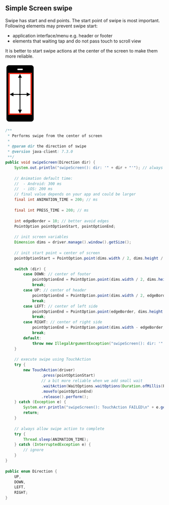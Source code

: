 ## Simple Screen swipe

Swipe has start and end points. The start point of swipe is most
important. Following elements may prevent swipe start:
- application interface/menu e.g. header or footer
- elements that waiting tap and do not pass touch to scroll view

It is better to start swipe actions at the center of the screen to make
them more reliable.

![swipe_screen](images/simple-screen.png)

```java
/**
 * Performs swipe from the center of screen
 *
 * @param dir the direction of swipe
 * @version java-client: 7.3.0
 **/
public void swipeScreen(Direction dir) {
    System.out.println("swipeScreen(): dir: '" + dir + "'"); // always log your actions

    // Animation default time:
    //  - Android: 300 ms
    //  - iOS: 200 ms
    // final value depends on your app and could be larger
    final int ANIMATION_TIME = 200; // ms

    final int PRESS_TIME = 200; // ms

    int edgeBorder = 10; // better avoid edges
    PointOption pointOptionStart, pointOptionEnd;

    // init screen variables
    Dimension dims = driver.manage().window().getSize();

    // init start point = center of screen
    pointOptionStart = PointOption.point(dims.width / 2, dims.height / 2);

    switch (dir) {
        case DOWN: // center of footer
            pointOptionEnd = PointOption.point(dims.width / 2, dims.height - edgeBorder);
            break;
        case UP: // center of header
            pointOptionEnd = PointOption.point(dims.width / 2, edgeBorder);
            break;
        case LEFT: // center of left side
            pointOptionEnd = PointOption.point(edgeBorder, dims.height / 2);
            break;
        case RIGHT: // center of right side
            pointOptionEnd = PointOption.point(dims.width - edgeBorder, dims.height / 2);
            break;
        default:
            throw new IllegalArgumentException("swipeScreen(): dir: '" + dir + "' NOT supported");
    }

    // execute swipe using TouchAction
    try {
        new TouchAction(driver)
                .press(pointOptionStart)
                // a bit more reliable when we add small wait
                .waitAction(WaitOptions.waitOptions(Duration.ofMillis(PRESS_TIME)))
                .moveTo(pointOptionEnd)
                .release().perform();
    } catch (Exception e) {
        System.err.println("swipeScreen(): TouchAction FAILED\n" + e.getMessage());
        return;
    }

    // always allow swipe action to complete
    try {
        Thread.sleep(ANIMATION_TIME);
    } catch (InterruptedException e) {
        // ignore
    }
}

public enum Direction {
    UP,
    DOWN,
    LEFT,
    RIGHT;
}
```


